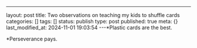 ---
layout: post
title: Two observations on teaching my kids to shuffle cards
categories: []
tags: []
status: publish
type: post
published: true
meta: {}
last_modified_at: 2024-11-01 19:03:54
---*Plastic cards are the best.


*Perseverance pays.
